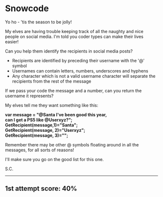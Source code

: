 # Snowcode

Yo ho - 'tis the season to be jolly!



My elves are having trouble keeping track of all the naughty and nice people on social media. I'm told you coder types can make their lives easier!



Can you help them identify the recipients in social media posts?

* Recipients are identified by preceding their username with the '@' symbol
* Usernames can contain letters, numbers, underscores and hyphens
* Any character which is not a valid username character will separate the recipients from the rest of the message


If we pass your code the message and a number, can you return the username it represents?



My elves tell me they want something like this:



**var message = "@Santa I've been good this year,  
can I get a PS5 like @Userxyz?";  
GetRecipient(message,1)="Santa";  
GetRecipient(message, 2)="Userxyz";  
GetRecipient(message, 3)="";**


Remember there may be other @ symbols floating around in all the messages, for all sorts of reasons!



I'll make sure you go on the good list for this one.



S.C.

-----

## 1st attempt score: 40%
